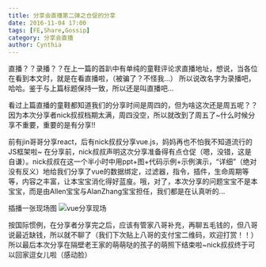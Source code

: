 ```yaml
---
title: 分享会直播第二弹之仓促的分享
date: 2016-11-04 17:00
tags: [FE,Share,Gossip]
category: 分享会直播
author: Cynthia
---
```


直播？？录播？？在上一篇的首趴中有单纯的童鞋评论求直播地址，想说，当各位在看到本文时，就是在看直播啦，（被骗了？不怪我...） 所以说改名字为录播吧，哈哈。鉴于与上篇标题保持一致，所以还是叫直播吧...

看过上篇直播的童鞋都知道我们的分享时间是周四的，但为啥这次还是周五呢？？因为本次分享者nick叔叔档期太满，周四没空，所以就改到了周五了~什么时候分享不重要，重要的是有分享!!

<!--more-->

前有jin哥哥分享react，后有nick叔叔分享vue.js，妈妈再也不怕我不知道流行的JS框架啦~ 在分享前，nick叔叔声明这次分享准备得有点仓促（嗯，没错，这是自谦）。nick叔叔在这一个半小时中用ppt+图+代码示例+示例演示，“详细”（绝对没有反义）地给我们分享了vue的数据绑定，过滤器，指令，插件，生命周期等等，内容之丰富，让本宝宝消化得好蓝廋。哦，对了，本次分享的问题宝宝不是本宝宝，而是由Allen宝宝与AlanZhang宝宝担任，我们都是在认真听的...

插播一张现场图
![vue分享现场](/images/share/2-1.jpg)

按国际惯例，在分享者分享完之后，应该有管家八哥补充，再聊五毛钱的，但八哥说最近缺钱，所以就不聊了（我们下次贴上八哥的支付宝二维码，欢迎打赏！！）所以最后本次分享在隔壁老王家的萌萌哒的孩子的萌照下结束啦~nick叔叔终于可以回家逗女儿啦（感动脸）